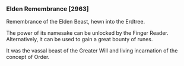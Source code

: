 ### Elden Remembrance [2963]

Remembrance of the Elden Beast, hewn into the Erdtree.

The power of its namesake can be unlocked by the Finger Reader. Alternatively, it can be used to gain a great bounty of runes.

It was the vassal beast of the Greater Will and living incarnation of the concept of Order.